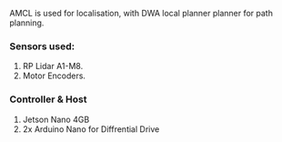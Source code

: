 AMCL is used for localisation, with DWA local planner planner for path planning.

### Sensors used:
1. RP Lidar A1-M8.
2. Motor Encoders.

### Controller & Host
1. Jetson Nano 4GB
2. 2x Arduino Nano for Diffrential Drive
